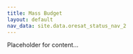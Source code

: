 ```yaml
---
title: Mass Budget
layout: default
nav_data: site.data.oresat_status_nav_2
---
```



Placeholder for content...
